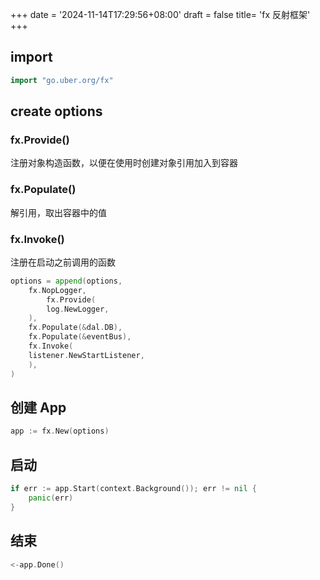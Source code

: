 +++
date = '2024-11-14T17:29:56+08:00'
draft = false
title= 'fx 反射框架'
+++

## import

```go
import "go.uber.org/fx"
```

## create options

### fx.Provide()

注册对象构造函数，以便在使用时创建对象引用加入到容器

### fx.Populate()

解引用，取出容器中的值

### fx.Invoke()

注册在启动之前调用的函数

```go
options = append(options,
    fx.NopLogger,
	    fx.Provide(
	    log.NewLogger,
	),
	fx.Populate(&dal.DB),
	fx.Populate(&eventBus),
	fx.Invoke(
	listener.NewStartListener,
	),
)
```

## 创建 App

```go
app := fx.New(options)
```

## 启动

```go
if err := app.Start(context.Background()); err != nil {
    panic(err)
}
```

## 结束

```go
<-app.Done()
```
